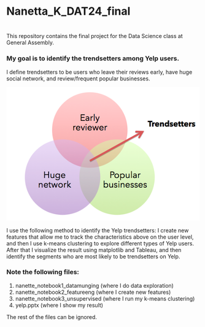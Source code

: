 # Nanetta_K_DAT24_final
# 
This repository contains the final project for the Data Science class at General Assembly.

### My goal is to identify the trendsetters among Yelp users.

I define trendsetters to be users who leave their reviews early, have
huge social network, and review/frequent popular businesses.

<img src="https://github.com/karissananetta/Nanetta_K_DAT24/blob/master/trendsetters_requirements.png">

I use the following method to identify the Yelp trendsetters:
I create new features that allow me to track the characteristics above on the user level,
and then I use k-means clustering to explore different types of Yelp
users. After that I visualize the result using matplotlib and Tableau, and then
identify the segments who are most likely to be trendsetters on Yelp.

### Note the following files:
1. nanette_notebook1_datamunging (where I do data exploration)
2. nanette_notebook2_featureeng (where I create new features)
3. nanette_notebook3_unsupervised (where I run my k-means clustering)
4. yelp.pptx (where I show my result)

The rest of the files can be ignored.
